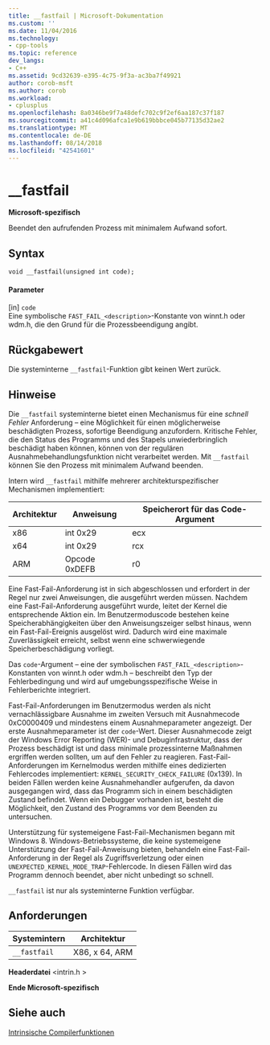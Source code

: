 ```yaml
---
title: __fastfail | Microsoft-Dokumentation
ms.custom: ''
ms.date: 11/04/2016
ms.technology:
- cpp-tools
ms.topic: reference
dev_langs:
- C++
ms.assetid: 9cd32639-e395-4c75-9f3a-ac3ba7f49921
author: corob-msft
ms.author: corob
ms.workload:
- cplusplus
ms.openlocfilehash: 8a0346be9f7a48defc702c9f2ef6aa187c37f187
ms.sourcegitcommit: a41c4d096afca1e9b619bbbce045b77135d32ae2
ms.translationtype: MT
ms.contentlocale: de-DE
ms.lasthandoff: 08/14/2018
ms.locfileid: "42541601"
---
```

# <a name="fastfail"></a>__fastfail
**Microsoft-spezifisch**  
  
 Beendet den aufrufenden Prozess mit minimalem Aufwand sofort.  
  
## <a name="syntax"></a>Syntax  
  
```  
void __fastfail(unsigned int code);  
```  
  
#### <a name="parameters"></a>Parameter  
 [in] `code`  
 Eine symbolische `FAST_FAIL_<description>`-Konstante von winnt.h oder wdm.h, die den Grund für die Prozessbeendigung angibt.  
  
## <a name="return-value"></a>Rückgabewert  
 Die systeminterne `__fastfail`-Funktion gibt keinen Wert zurück.  
  
## <a name="remarks"></a>Hinweise  
 Die `__fastfail` systeminterne bietet einen Mechanismus für eine *schnell Fehler* Anforderung – eine Möglichkeit für einen möglicherweise beschädigten Prozess, sofortige Beendigung anzufordern. Kritische Fehler, die den Status des Programms und des Stapels unwiederbringlich beschädigt haben können, können von der regulären Ausnahmebehandlungsfunktion nicht verarbeitet werden. Mit `__fastfail` können Sie den Prozess mit minimalem Aufwand beenden.  
  
 Intern wird `__fastfail` mithilfe mehrerer architekturspezifischer Mechanismen implementiert:  
  
|Architektur|Anweisung|Speicherort für das Code-Argument|  
|------------------|-----------------|-------------------------------|  
|x86|int 0x29|ecx|  
|x64|int 0x29|rcx|  
|ARM|Opcode 0xDEFB|r0|  
  
 Eine Fast-Fail-Anforderung ist in sich abgeschlossen und erfordert in der Regel nur zwei Anweisungen, die ausgeführt werden müssen. Nachdem eine Fast-Fail-Anforderung ausgeführt wurde, leitet der Kernel die entsprechende Aktion ein. Im Benutzermoduscode bestehen keine Speicherabhängigkeiten über den Anweisungszeiger selbst hinaus, wenn ein Fast-Fail-Ereignis ausgelöst wird. Dadurch wird eine maximale Zuverlässigkeit erreicht, selbst wenn eine schwerwiegende Speicherbeschädigung vorliegt.  
  
 Das `code`-Argument – eine der symbolischen `FAST_FAIL_<description>`-Konstanten von winnt.h oder wdm.h – beschreibt den Typ der Fehlerbedingung und wird auf umgebungsspezifische Weise in Fehlerberichte integriert.  
  
 Fast-Fail-Anforderungen im Benutzermodus werden als nicht vernachlässigbare Ausnahme im zweiten Versuch mit Ausnahmecode 0xC0000409 und mindestens einem Ausnahmeparameter angezeigt. Der erste Ausnahmeparameter ist der `code`-Wert. Dieser Ausnahmecode zeigt der Windows Error Reporting (WER)- und Debuginfrastruktur, dass der Prozess beschädigt ist und dass minimale prozessinterne Maßnahmen ergriffen werden sollten, um auf den Fehler zu reagieren. Fast-Fail-Anforderungen im Kernelmodus werden mithilfe eines dedizierten Fehlercodes implementiert: `KERNEL_SECURITY_CHECK_FAILURE` (0x139). In beiden Fällen werden keine Ausnahmehandler aufgerufen, da davon ausgegangen wird, dass das Programm sich in einem beschädigten Zustand befindet. Wenn ein Debugger vorhanden ist, besteht die Möglichkeit, den Zustand des Programms vor dem Beenden zu untersuchen.  
  
 Unterstützung für systemeigene Fast-Fail-Mechanismen begann mit Windows 8. Windows-Betriebssysteme, die keine systemeigene Unterstützung der Fast-Fail-Anweisung bieten, behandeln eine Fast-Fail-Anforderung in der Regel als Zugriffsverletzung oder einen `UNEXPECTED_KERNEL_MODE_TRAP`-Fehlercode. In diesen Fällen wird das Programm dennoch beendet, aber nicht unbedingt so schnell.  
  
 `__fastfail` ist nur als systeminterne Funktion verfügbar.  
  
## <a name="requirements"></a>Anforderungen  
  
|Systemintern|Architektur|  
|---------------|------------------|  
|`__fastfail`|X86, x 64, ARM|  
  
 **Headerdatei** \<intrin.h >  
  
**Ende Microsoft-spezifisch**  
  
## <a name="see-also"></a>Siehe auch  
 [Intrinsische Compilerfunktionen](../intrinsics/compiler-intrinsics.md)